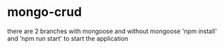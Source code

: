 # mongo-crud

there are 2 branches with mongoose and without mongoose 'npm install' and 'npm run start' to start the application 
